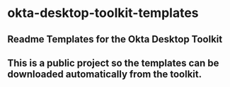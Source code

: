 # okta-desktop-toolkit-templates
## Readme Templates for the Okta Desktop Toolkit

## This is a public project so the templates can be downloaded automatically from the toolkit.

